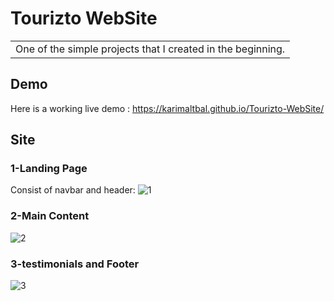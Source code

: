 # Tourizto WebSite

<table>
<tr>
<td>
  One of the simple projects that I created in the beginning.
</td>
</tr>
</table>


## Demo
Here is a working live demo :  https://karimaltbal.github.io/Tourizto-WebSite/

## Site

### 1-Landing Page

Consist of navbar and header:
![1](https://user-images.githubusercontent.com/67224257/175884102-9278340d-b713-48ce-a74f-b36c24408f06.png)


### 2-Main Content

![2](https://user-images.githubusercontent.com/67224257/175883959-272f8f10-0bcd-4aef-995d-d4ac36296462.png)


### 3-testimonials and Footer

![3](https://user-images.githubusercontent.com/67224257/175882023-0281a9dd-5f59-4cb7-9635-9fb84778e2ea.png)
